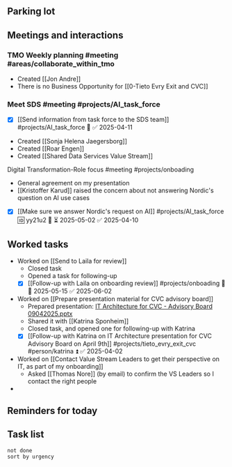 ## Parking lot
## Meetings and interactions
### TMO Weekly planning #meeting #areas/collaborate_within_tmo 
* Created [[Jon Andre]]
* There is no Business Opportunity for [[0-Tieto Evry Exit and CVC]]
### Meet SDS #meeting  #projects/AI_task_force 
* [x] [[Send information from task force to the SDS team]] #projects/AI_task_force 🔼 ✅ 2025-04-11
* Created [[Sonja Helena Jaegersborg]]
* Created [[Roar Engen]]
* Created [[Shared Data Services Value Stream]]

Digital Transformation-Role focus #meeting  #projects/onboading 
* General agreement on my presentation
* [[Kristoffer Karud]] raised the concern about not answering Nordic's question on AI use cases
* [x] [[Make sure we answer Nordic's request on AI]] #projects/AI_task_force 🆔 yy21u2 🔼 ⏳ 2025-05-02 ✅ 2025-04-10
	
## Worked tasks
* Worked on [[Send to Laila for review]] 
	* Closed task 
	* Opened a task for following-up
	* [x] [[Follow-up with Laila on onboarding review]] #projects/onboading 🔼 📅 2025-05-15 ✅ 2025-06-02
* Worked on [[Prepare presentation material for CVC advisory board]]
	* Prepared presentation: [IT Architecture for CVC - Advisory Board 09042025.pptx](https://telenorgroup-my.sharepoint.com/:p:/r/personal/victor_mendivil_telenor_no/Documents/1-Projects/TietoEvry%20Exit/IT%20Architecture%20for%20CVC%20-%20Advisory%20Board%2009042025.pptx?d=w2f30c040cfcf40b4aeb6cdb46bc6a046&csf=1&web=1&e=h9lIR8)
	* Shared it with [[Katrina Sponheim]]
	* Closed task, and opened one for following-up with Katrina
	* [x] [[Follow-up with Katrina on IT Architecture presentation for CVC Advisory Board on April 9th]] #projects/tieto_evry_exit_cvc #person/katrina ⏫ ✅ 2025-04-02
* Worked on [[Contact Value Stream Leaders to get their perspective on IT, as part of my onboarding]] 
	* Asked [[Thomas Nore]] (by email) to confirm the VS Leaders so I contact the right people
* 

## Reminders for today

## Task list
```tasks
not done 
sort by urgency
```
